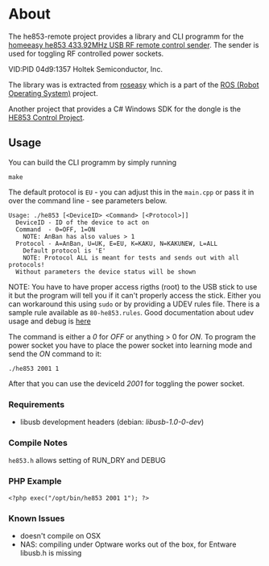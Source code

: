 # About

The he853-remote project provides a library and CLI programm for the
[homeeasy he853 433.92MHz USB RF remote control sender](http://www.elro.eu/en/products/category/home_automation/home_easy/zenders2/pc_afstandsbediening_usb_dongle).
The sender is used for toggling RF controlled power sockets.

VID:PID 04d9:1357 Holtek Semiconductor, Inc.

The library was is extracted from [roseasy](http://ros.org/wiki/roseasy)
which is a part of the [ROS (Robot Operating System)](http://www.ros.org/wiki/) project.

Another project that provides a C# Windows SDK for the dongle is
the [HE853 Control Project](http://he853control.sourceforge.net/).

## Usage

You can build the CLI programm by simply running

  `make`

The default protocol is `EU` - you can adjust this in the `main.cpp`
or pass it in over the command line - see parameters below.

```ShellSession
Usage: ./he853 [<DeviceID> <Command> [<Protocol>]]
  DeviceID - ID of the device to act on
  Command  - 0=OFF, 1=ON
    NOTE: AnBan has also values > 1
  Protocol - A=AnBan, U=UK, E=EU, K=KAKU, N=KAKUNEW, L=ALL
    Default protocol is 'E'
    NOTE: Protocol ALL is meant for tests and sends out with all protocols!
  Without parameters the device status will be shown
```

NOTE: You have to have proper access rigths (root) to the USB stick to use it
but the program will tell you if it can't properly access the stick.
Either you can workaround this using `sudo` or by providing a UDEV rules file.
There is a sample rule available as `80-he853.rules`.
Good documentation about udev usage and debug is [here](https://wiki.archlinux.org/index.php/udev)

The command is either a *0* for *OFF* or anything > 0 for *ON*.
To program the power socket you have to place the power socket into learning
mode and send the *ON* command to it:

  `./he853 2001 1`

After that you can use the deviceId *2001* for toggling the power socket.

### Requirements

* libusb development headers (debian: *libusb-1.0-0-dev*)

### Compile Notes

`he853.h` allows setting of RUN_DRY and DEBUG

### PHP Example

`<?php exec("/opt/bin/he853 2001 1"); ?>`

### Known Issues

* doesn't compile on OSX
* NAS: compiling under Optware works out of the box, for Entware libusb.h is missing
